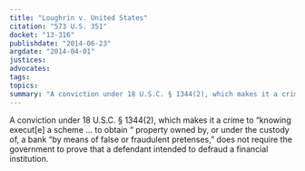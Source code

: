 ```yaml
---
title: "Loughrin v. United States"
citation: "573 U.S. 351"
docket: "13-316"
publishdate: "2014-06-23"
argdate: "2014-04-01"
justices:
advocates:
tags:
topics:
summary: "A conviction under 18 U.S.C. § 1344(2), which makes it a crime to “knowing execut[e] a scheme … to obtain “ property owned by, or under the custody of, a bank “by means of false or fraudulent pretenses,” does not require the government to prove that a defendant intended to defraud a financial institution."
---
```

A conviction under 18 U.S.C. § 1344(2), which makes it a crime to “knowing execut[e] a scheme … to obtain “ property owned by, or under the custody of, a bank “by means of false or fraudulent pretenses,” does not require the government to prove that a defendant intended to defraud a financial institution.

